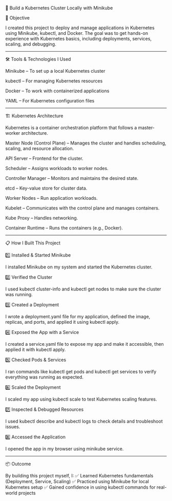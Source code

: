 

🚀 Build a Kubernetes Cluster Locally with Minikube

🎯 Objective

I created this project to deploy and manage applications in Kubernetes using Minikube, kubectl, and Docker. The goal was to get hands-on experience with Kubernetes basics, including deployments, services, scaling, and debugging.


---

🛠 Tools & Technologies I Used

Minikube – To set up a local Kubernetes cluster

kubectl – For managing Kubernetes resources

Docker – To work with containerized applications

YAML – For Kubernetes configuration files



---

🏗 Kubernetes Architecture 

Kubernetes is a container orchestration platform that follows a master-worker architecture.

Master Node (Control Plane) – Manages the cluster and handles scheduling, scaling, and resource allocation.

API Server – Frontend for the cluster.

Scheduler – Assigns workloads to worker nodes.

Controller Manager – Monitors and maintains the desired state.

etcd – Key-value store for cluster data.


Worker Nodes – Run application workloads.

Kubelet – Communicates with the control plane and manages containers.

Kube Proxy – Handles networking.

Container Runtime – Runs the containers (e.g., Docker).




---

📋 How I Built This Project

1️⃣ Installed & Started Minikube

I installed Minikube on my system and started the Kubernetes cluster.

2️⃣ Verified the Cluster

I used kubectl cluster-info and kubectl get nodes to make sure the cluster was running.

3️⃣ Created a Deployment

I wrote a deployment.yaml file for my application, defined the image, replicas, and ports, and applied it using kubectl apply.

4️⃣ Exposed the App with a Service

I created a service.yaml file to expose my app and make it accessible, then applied it with kubectl apply.

5️⃣ Checked Pods & Services

I ran commands like kubectl get pods and kubectl get services to verify everything was running as expected.

6️⃣ Scaled the Deployment

I scaled my app using kubectl scale to test Kubernetes scaling features.

7️⃣ Inspected & Debugged Resources

I used kubectl describe and kubectl logs to check details and troubleshoot issues.

8️⃣ Accessed the Application

I opened the app in my browser using minikube service.


---

📦 Outcome

By building this project myself, I:
✅ Learned Kubernetes fundamentals (Deployment, Service, Scaling)
✅ Practiced using Minikube for local Kubernetes setup
✅ Gained confidence in using kubectl commands for real-world projects
